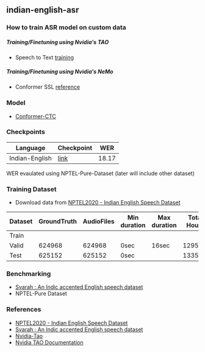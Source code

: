 ## indian-english-asr

### How to train ASR model on custom data
##### Training/Finetuning using Nvidia's TAO
- Speech to Text [training](https://github.com/neso613/indian-english-asr/blob/main/scripts/steps_for_finetuning_using_tao.txt)
  
##### Training/Finetuning using Nvidia's NeMo
- Conformer SSL [reference](https://catalog.ngc.nvidia.com/orgs/nvidia/teams/nemo/models/ssl_en_conformer_large)
  
### Model
- [Conformer-CTC](https://docs.nvidia.com/deeplearning/nemo/user-guide/docs/en/stable/asr/models.html#conformer-ctc)

### Checkpoints
|   Language   | Checkpoint | WER |
|--------------|------------|-----|
|Indian-English|  [link](https://drive.google.com/file/d/1psieM9Mq_xFkr2RQgdIPuKX9e36wFBPf/view?usp=sharing)  |18.17|  

WER evaulated using NPTEL-Pure-Dataset (later will include other dataset)
    
### Training Dataset
- Download data from [NPTEL2020 - Indian English Speech Dataset](https://github.com/AI4Bharat/NPTEL2020-Indian-English-Speech-Dataset)
  
| Dataset | GroundTruth | AudioFiles | Min duration | Max duration | Total Hours | 
|---------|-------------|------------|--------------|--------------|-------------|
|  Train  |             |            |              |              |             |
|  Valid  |   624968    |   624968   |     0sec     |     16sec    |   1295.84   |
|  Test   |   625152    |   625152   |     0sec     |              |   1335.74   |

### Benchmarking 
- [Svarah : An Indic accented English speech dataset](https://github.com/AI4Bharat/Svarah/tree/master)
- NPTEL-Pure Dataset
  
### References
- [NPTEL2020 - Indian English Speech Dataset](https://github.com/AI4Bharat/NPTEL2020-Indian-English-Speech-Dataset)
- [Svarah : An Indic accented English speech dataset](https://github.com/AI4Bharat/Svarah/tree/master)
- [Nvidia-Tao](https://github.com/NVIDIA-AI-IOT/nvidia-tao)
- [Nvidia TAO Documentation](https://docs.nvidia.com/tao/tao-toolkit/text/asr/speech_recognition_with_conformer.html)
